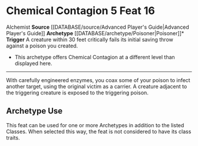 ﻿---
actions: '[reaction]'
feat: Chemical Contagion
id: '1601'
level: '16'
name: Chemical Contagion
rarity: Common
source: '[[DATABASE/source/Advanced Player''s Guide|Advanced Player''s Guide]]'
trait:
- '[[DATABASE/trait/Alchemist|Alchemist]]'
trigger: A creature within 30 feet critically fails its initial saving throw against
  a poison you created.
type: Feat

---
# Chemical Contagion <span class="action-icon">5</span> <span class="item-type">Feat 16</span>

<span class="item-trait">Alchemist</span>
**Source** [[DATABASE/source/Advanced Player's Guide|Advanced Player's Guide]] 
**Archetype** [[DATABASE/archetype/Poisoner|Poisoner]]*
**Trigger** A creature within 30 feet critically fails its initial saving throw against a poison you created.
* This archetype offers Chemical Contagion at a different level than displayed here.

---
With carefully engineered enzymes, you coax some of your poison to infect another target, using the original victim as a carrier. A creature adjacent to the triggering creature is exposed to the triggering poison.

## Archetype Use

This feat can be used for one or more Archetypes in addition to the listed Classes. When selected this way, the feat is not considered to have its class traits.